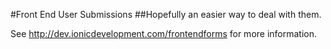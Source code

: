#Front End User Submissions
##Hopefully an easier way to deal with them.

See http://dev.ionicdevelopment.com/frontendforms for more information.
